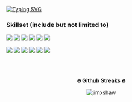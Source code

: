 [![Typing SVG](https://readme-typing-svg.demolab.com?font=Roboto&pause=1000&width=600&lines=Go%2C+Python%2C+Kubernetes%2C+ReactJS%2C+AWS;Software+Craftsman%2C+Technology+Enthusiast%2C+Amateur+Mycologist;8%2B+years+of+professional+coding+experience)](https://git.io/typing-svg)



### Skillset (include but not limited to)

<img src="https://img.shields.io/badge/Go-00ADD8?style=for-the-badge&logo=go&logoColor=white" /> <img src="https://img.shields.io/badge/Python-3776AB?style=for-the-badge&logo=python&logoColor=white" /> <img src="https://img.shields.io/badge/PostgreSQL-316192?style=for-the-badge&logo=postgresql&logoColor=white" /> <img src="https://img.shields.io/badge/docker-%230db7ed.svg?style=for-the-badge&logo=docker&logoColor=white"> <img src="https://img.shields.io/badge/kubernetes-%23326ce5.svg?style=for-the-badge&logo=kubernetes&logoColor=white"> <img src="https://img.shields.io/badge/React-20232A?style=for-the-badge&logo=react&logoColor=61DAFB" />

<img src="https://img.shields.io/badge/C%23-239120?style=for-the-badge&logo=c-sharp&logoColor=white" /> <img src="https://img.shields.io/badge/.NET-5C2D91?style=for-the-badge&logo=.net&logoColor=white" /> <img src="https://img.shields.io/badge/Amazon_AWS-232F3E?style=for-the-badge&logo=amazon-aws&logoColor=white" /> <img src="https://img.shields.io/badge/Google_Cloud-4285F4?style=for-the-badge&logo=google-cloud&logoColor=white" /> <img src="https://img.shields.io/badge/Kotlin-0095D5?style=for-the-badge&logo=kotlin&logoColor=white" /> <img src="https://img.shields.io/badge/Android-3DDC84?style=for-the-badge&logo=android&logoColor=white" />


</br>
</br>

<p align="center"><b>🔥 Github Streaks 🔥</b></p>
<p align="center"><img src="https://github-readme-streak-stats.herokuapp.com/?user=jimxshaw&theme=black-ice&hide_border=true&stroke=0000&background=0D1117&ring=0eaeff&fire=236f1b&currStreakLabel=0eaeff&bg_color=30,e96443,904e95&title_color=fff&text_color=fff" alt="jimxshaw" /></p>
